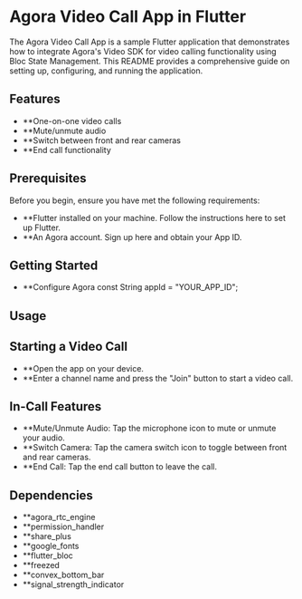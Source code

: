 # Agora Video Call App in Flutter

The Agora Video Call App is a sample Flutter application that demonstrates how to integrate Agora's Video SDK for video calling functionality using Bloc State Management. This README provides a comprehensive guide on setting up, configuring, and running the application.

## Features

- **One-on-one video calls
- **Mute/unmute audio
- **Switch between front and rear cameras
- **End call functionality

## Prerequisites
Before you begin, ensure you have met the following requirements:

- **Flutter installed on your machine. Follow the instructions here to set up Flutter.
- **An Agora account. Sign up here and obtain your App ID.

## Getting Started

- **Configure Agora
const String appId = "YOUR_APP_ID";

## Usage

## Starting a Video Call
- **Open the app on your device.
- **Enter a channel name and press the "Join" button to start a video call.

## In-Call Features
- **Mute/Unmute Audio: Tap the microphone icon to mute or unmute your audio.
- **Switch Camera: Tap the camera switch icon to toggle between front and rear cameras.
- **End Call: Tap the end call button to leave the call.

## Dependencies
- **agora_rtc_engine
- **permission_handler
- **share_plus
- **google_fonts
- **flutter_bloc
- **freezed
- **convex_bottom_bar
- **signal_strength_indicator
